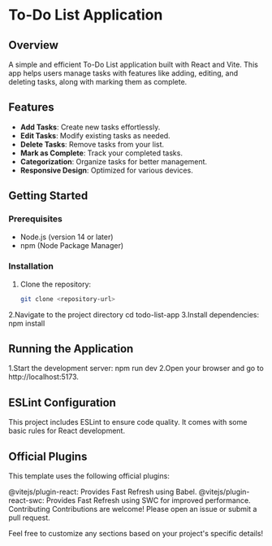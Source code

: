 # To-Do List Application

## Overview
A simple and efficient To-Do List application built with React and Vite. This app helps users manage tasks with features like adding, editing, and deleting tasks, along with marking them as complete.

## Features
- **Add Tasks**: Create new tasks effortlessly.
- **Edit Tasks**: Modify existing tasks as needed.
- **Delete Tasks**: Remove tasks from your list.
- **Mark as Complete**: Track your completed tasks.
- **Categorization**: Organize tasks for better management.
- **Responsive Design**: Optimized for various devices.

## Getting Started

### Prerequisites
- Node.js (version 14 or later)
- npm (Node Package Manager)

### Installation
1. Clone the repository:
   ```bash
   git clone <repository-url>
2.Navigate to the project directory
  cd todo-list-app
3.Install dependencies:
  npm install
  
## Running the Application
1.Start the development server:
  npm run dev
2.Open your browser and go to http://localhost:5173.


## ESLint Configuration
This project includes ESLint to ensure code quality. It comes with some basic rules for React development.

## Official Plugins
This template uses the following official plugins:

@vitejs/plugin-react: Provides Fast Refresh using Babel.
@vitejs/plugin-react-swc: Provides Fast Refresh using SWC for improved performance.
Contributing
Contributions are welcome! Please open an issue or submit a pull request.



Feel free to customize any sections based on your project's specific details!
